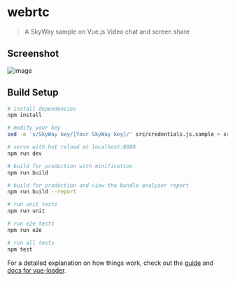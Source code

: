 # webrtc

> A SkyWay sample on Vue.js
> Video chat and screen share

## Screenshot
![image](https://cdn-ak.f.st-hatena.com/images/fotolife/t/tmegos/20180407/20180407113904.png)

## Build Setup

``` bash
# install dependencies
npm install

# modify your key
sed -e 's/SkyWay key/[Your SkyWay key]/' src/credentials.js.sample > src/credentials.js

# serve with hot reload at localhost:8080
npm run dev

# build for production with minification
npm run build

# build for production and view the bundle analyzer report
npm run build --report

# run unit tests
npm run unit

# run e2e tests
npm run e2e

# run all tests
npm test
```

For a detailed explanation on how things work, check out the [guide](http://vuejs-templates.github.io/webpack/) and [docs for vue-loader](http://vuejs.github.io/vue-loader).
